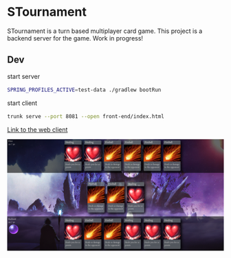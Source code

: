 # STournament

STournament is a turn based multiplayer card game.
This project is a backend server for the game.
Work in progress!

## Dev

start server
```bash
SPRING_PROFILES_ACTIVE=test-data ./gradlew bootRun
```

start client
```bash
trunk serve --port 8081 --open front-end/index.html
```

[Link to the web client](https://github.com/denolia/startournament-client)

![image](docs/img/Screenshot1.png)
